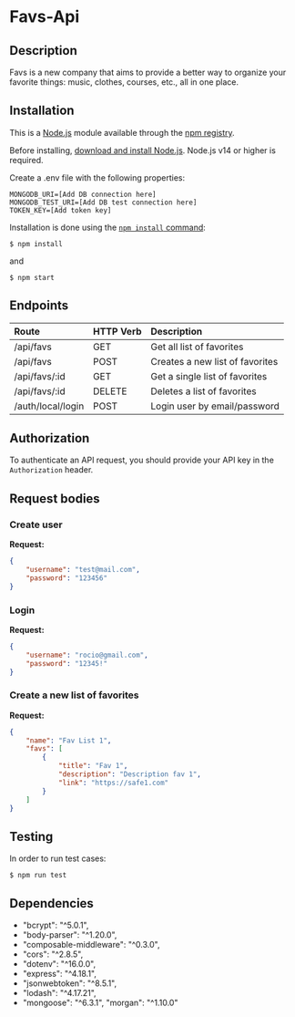 # Favs-Api
## Description
Favs is a new company that aims to provide a better way to organize your favorite things: music, clothes, courses, etc., all in one place.

## Installation
This is a [Node.js](https://nodejs.org/en/) module available through the
[npm registry](https://www.npmjs.com/).

Before installing, [download and install Node.js](https://nodejs.org/en/download/).
Node.js v14 or higher is required.

Create a .env file with the following properties:
```
MONGODB_URI=[Add DB connection here]
MONGODB_TEST_URI=[Add DB test connection here]
TOKEN_KEY=[Add token key]
```

Installation is done using the
[`npm install` command](https://docs.npmjs.com/getting-started/installing-npm-packages-locally):

```console
$ npm install
```

and

```console
$ npm start
```

## Endpoints

| Route	| HTTP Verb | Description |
| :--- | :--- | :--- |
| /api/favs | GET	|	Get all list of favorites |
| /api/favs | POST | Creates a new list of favorites |
| /api/favs/:id | GET | Get a single list of favorites |
| /api/favs/:id | DELETE |	Deletes a list of favorites |
| /auth/local/login | POST |	Login user by email/password |

## Authorization

To authenticate an API request, you should provide your API key in the `Authorization` header.

## Request bodies

### Create user
**Request:**
```json
{
    "username": "test@mail.com",
    "password": "123456" 
}
```

### Login
**Request:**
```json
{
    "username": "rocio@gmail.com",
    "password": "12345!" 
}
```
### Create a new list of favorites

**Request:**
```json
{
    "name": "Fav List 1",
    "favs": [
        {
            "title": "Fav 1",
            "description": "Description fav 1",
            "link": "https://safe1.com"
        }
    ]
}
```

## Testing
In order to run test cases:

```console
$ npm run test
```

## Dependencies
- "bcrypt": "^5.0.1",
- "body-parser": "^1.20.0",
- "composable-middleware": "^0.3.0",
- "cors": "^2.8.5",
- "dotenv": "^16.0.0",
- "express": "^4.18.1",
- "jsonwebtoken": "^8.5.1",
- "lodash": "^4.17.21",
- "mongoose": "^6.3.1",
    "morgan": "^1.10.0"
